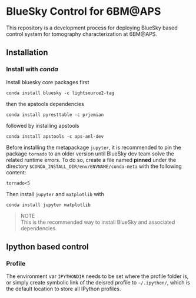 # BlueSky Control for 6BM@APS

This repository is a development process for deploying BlueSky based control system for tomography characterization at 6BM@APS.

## Installation

### Install with _conda_

Install bluesky core packages first  
```
conda install bluesky -c lightsource2-tag
```

then the apstools dependencies  
```
conda install pyresttable -c prjemian
```

followed by installing apstools  
```
conda install apstools -c aps-anl-dev
```

Before installing the metapackage `jupyter`, it is recommended to pin the package `tornado` to an older version until BlueSky dev team solve the related runtime errors.
To do so, create a file named __pinned__ under the directory `$CONDA_INSTALL_DIR/env/ENVNAME/conda-meta` with the following content:  
```
tornado<5
```

Then install `jupyter` and `matplotlib` with  
```
conda install jupyter matplotlib
```

> NOTE   
> This is the recommended way to install BlueSky and associated dependencies.


## Ipython based control

### Profile

The environment var `IPYTHONDIR` needs to be set where the profile folder is, or simply create symbolic link of the deisred profile to `~/.ipython/`, which is the default location to store all IPython profiles.

